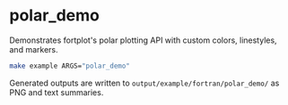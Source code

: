 # polar_demo

Demonstrates fortplot's polar plotting API with custom colors, linestyles, and markers.

```sh
make example ARGS="polar_demo"
```

Generated outputs are written to `output/example/fortran/polar_demo/` as PNG and text summaries.
